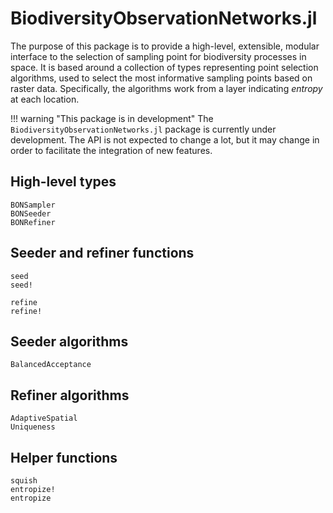 # BiodiversityObservationNetworks.jl

The purpose of this package is to provide a high-level, extensible, modular
interface to the selection of sampling point for biodiversity processes in
space. It is based around a collection of types representing point selection
algorithms, used to select the most informative sampling points based on raster
data. Specifically, the algorithms work from a layer indicating *entropy* at
each location.

!!! warning "This package is in development"
    The `BiodiversityObservationNetworks.jl` package is currently under development. The API is not expected to change a lot, but it may change in order to facilitate the integration of new features.

## High-level types

```@docs
BONSampler
BONSeeder
BONRefiner
```

## Seeder and refiner functions

```@docs
seed
seed!
```

```@docs
refine
refine!
```

## Seeder algorithms

```@docs
BalancedAcceptance
```

## Refiner algorithms

```@docs
AdaptiveSpatial
Uniqueness
```

## Helper functions

```@docs
squish
entropize!
entropize
```